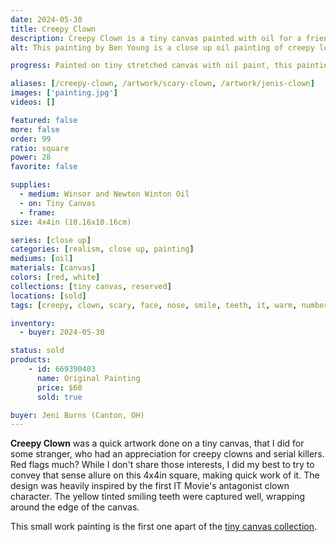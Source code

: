 ```yaml
---
date: 2024-05-30
title: Creepy Clown
description: Creepy Clown is a tiny canvas painted with oil for a friend of mine and her appreciation of creepy/scary clowns.
alt: This painting by Ben Young is a close up oil painting of creepy looking clown's nose and part of it's scary smile.

progress: Painted on tiny stretched canvas with oil paint, this painting was painted like most of my realism works. After drawing a basic pencil guide, in this case just a circle for the nose and the lines for the eyes and smile. Starting the painting process from the top left corner and painting my way down to the bottom right corner, section by section. To avoid smudging my hand on existing wet paint. Being a small work, it only took a few hours to complete this artwork. Most of that time was spent at the table with my date, as they painted their own tiny canvas with me.

aliases: [/creepy-clown, /artwork/scary-clown, /artwork/jenis-clown]
images: ['painting.jpg']
videos: []

featured: false
more: false
order: 99
ratio: square
power: 28
favorite: false

supplies:
  - medium: Winsor and Newton Winton Oil
  - on: Tiny Canvas
  - frame: 
size: 4x4in (10.16x10.16cm)

series: [close up]
categories: [realism, close up, painting]
mediums: [oil]
materials: [canvas]
colors: [red, white]
collections: [tiny canvas, reserved]
locations: [sold]
tags: [creepy, clown, scary, face, nose, smile, teeth, it, warm, number twenty two]

inventory:
  - buyer: 2024-05-30

status: sold
products:
    - id: 669390403
      name: Original Painting
      price: $60
      sold: true

buyer: Jeni Burns (Canton, OH)
---
```


**Creepy Clown** was a quick artwork done on a tiny canvas, that I did for some stranger, who had an appreciation for creepy clowns and serial killers. Red flags much? While I don't share those interests, I did my best to try to convey that sense allure on this 4x4in square, making quick work of it. The design was heavily inspired by the first IT Movie's antagonist clown character. The yellow tinted smiling teeth were captured well, wrapping around the edge of the canvas.

<!--more-->

This small work painting is the first one apart of the [tiny canvas collection](/collections/tiny-canvas/).